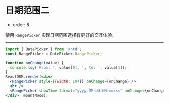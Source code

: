 # 日期范围二

- order: 8

使用 `RangePicker` 实现日期范围选择有更好的交互体验。

---

````jsx
import { DatePicker } from 'antd';
const RangePicker = DatePicker.RangePicker;

function onChange(value) {
  console.log('From: ', value[0], ', to: ', value[1]);
}
ReactDOM.render(<div>
  <RangePicker style={{width: 184}} onChange={onChange} />
  <br />
  <RangePicker showTime format="yyyy-MM-dd HH:mm:ss" onChange={onChange} />
</div>, mountNode);
````
